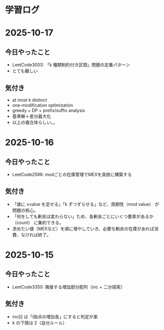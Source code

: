 # 学習ログ
# 2025-10-17
## 今日やったこと
- LeetCode3003: 「k 種類制約付き区間」問題の定番パターン
- とても難しい

## 気付き
- at most k distinct
- one-modification optimization
- greedy + DP + prefix/suffix analysis
- 基準解＋差分最大化
- 以上の複合体らしい。。

# 2025-10-16
## 今日やったこと
- LeetCode2598: modごとの在庫管理でMEXを貪欲に構築する

## 気付き
- 「値に ±value を足せる」「k ずつずらせる」など、周期性（mod value） が問題の核心。
- 「何をしても剰余は変わらない」ため、各剰余ごとにいくつ要素があるか（count） に集約できる。
- 求めたい値（MEXなど）を順に増やしていき、必要な剰余の在庫があれば消費、なければ終了。

# 2025-10-15
## 今日やったこと
- LeetCode3350: 隣接する増加部分配列（inc + 二分探索）

## 気付き
- inc[i] は「i始点の増加長」にすると判定が楽
- k の下限は 2（自分ルール）
